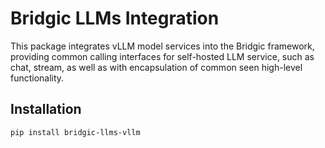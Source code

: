 Bridgic LLMs Integration
========================

This package integrates vLLM model services into the Bridgic framework, providing common calling interfaces for self-hosted LLM service, such as chat, stream, as well as with encapsulation of common seen high-level functionality.

Installation
------------

```shell
pip install bridgic-llms-vllm
```